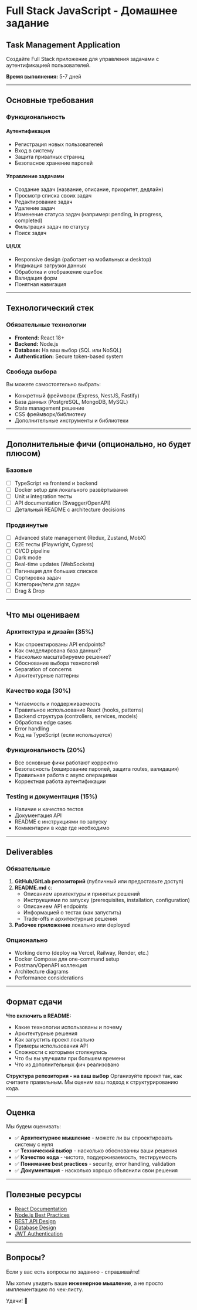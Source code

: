 # Full Stack JavaScript - Домашнее задание

## Task Management Application

Создайте Full Stack приложение для управления задачами с аутентификацией пользователей.

**Время выполнения:** 5-7 дней

---

## Основные требования

### Функциональность

#### Аутентификация
- Регистрация новых пользователей
- Вход в систему
- Защита приватных страниц
- Безопасное хранение паролей

#### Управление задачами
- Создание задач (название, описание, приоритет, дедлайн)
- Просмотр списка своих задач
- Редактирование задач
- Удаление задач
- Изменение статуса задач (например: pending, in progress, completed)
- Фильтрация задач по статусу
- Поиск задач

#### UI/UX
- Responsive design (работает на мобильных и desktop)
- Индикация загрузки данных
- Обработка и отображение ошибок
- Валидация форм
- Понятная навигация

---

## Технологический стек

### Обязательные технологии
- **Frontend:** React 18+
- **Backend:** Node.js
- **Database:** На ваш выбор (SQL или NoSQL)
- **Authentication:** Secure token-based system

### Свобода выбора
Вы можете самостоятельно выбрать:
- Конкретный фреймворк (Express, NestJS, Fastify)
- База данных (PostgreSQL, MongoDB, MySQL)
- State management решение
- CSS фреймворк/библиотеку
- Дополнительные инструменты и библиотеки

---

## Дополнительные фичи (опционально, но будет плюсом)

### Базовые
- [ ] TypeScript на frontend и backend
- [ ] Docker setup для локального развёртывания
- [ ] Unit и integration тесты
- [ ] API documentation (Swagger/OpenAPI)
- [ ] Детальный README с architecture decisions

### Продвинутые
- [ ] Advanced state management (Redux, Zustand, MobX)
- [ ] E2E тесты (Playwright, Cypress)
- [ ] CI/CD pipeline
- [ ] Dark mode
- [ ] Real-time updates (WebSockets)
- [ ] Пагинация для больших списков
- [ ] Сортировка задач
- [ ] Категории/теги для задач
- [ ] Drag & Drop

---

## Что мы оцениваем

### Архитектура и дизайн (35%)
- Как спроектированы API endpoints?
- Как смоделирована база данных?
- Насколько масштабируемо решение?
- Обоснование выбора технологий
- Separation of concerns
- Архитектурные паттерны

### Качество кода (30%)
- Читаемость и поддерживаемость
- Правильное использование React (hooks, patterns)
- Backend структура (controllers, services, models)
- Обработка edge cases
- Error handling
- Код на TypeScript (если используется)

### Функциональность (20%)
- Все основные фичи работают корректно
- Безопасность (хеширование паролей, защита routes, валидация)
- Правильная работа с async операциями
- Корректная работа аутентификации

### Testing и документация (15%)
- Наличие и качество тестов
- Документация API
- README с инструкциями по запуску
- Комментарии в коде где необходимо

---

## Deliverables

### Обязательные
1. **GitHub/GitLab репозиторий** (публичный или предоставьте доступ)
2. **README.md** с:
   - Описанием архитектуры и принятых решений
   - Инструкциями по запуску (prerequisites, installation, configuration)
   - Описанием API endpoints
   - Информацией о тестах (как запустить)
   - Trade-offs и архитектурные решения
3. **Рабочее приложение** локально или deployed

### Опционально
- Working demo (deploy на Vercel, Railway, Render, etc.)
- Docker Compose для one-command setup
- Postman/OpenAPI коллекция
- Architecture diagrams
- Performance considerations

---

## Формат сдачи

**Что включить в README:**
- Какие технологии использованы и почему
- Архитектурные решения
- Как запустить проект локально
- Примеры использования API
- Сложности с которыми столкнулись
- Что бы вы улучшили при большем времени
- Что из дополнительных фич реализовано

**Структура репозитория - на ваш выбор**
Организуйте проект так, как считаете правильным. Мы оценим ваш подход к структурированию кода.

---

## Оценка

Мы будем оценивать:
- ✅ **Архитектурное мышление** - можете ли вы спроектировать систему с нуля
- ✅ **Технический выбор** - насколько обоснованны ваши решения
- ✅ **Качество кода** - чистота, поддерживаемость, тестируемость
- ✅ **Понимание best practices** - security, error handling, validation
- ✅ **Документация** - насколько хорошо объяснили свои решения

---

## Полезные ресурсы

- [React Documentation](https://react.dev/)
- [Node.js Best Practices](https://github.com/goldbergyoni/nodebestpractices)
- [REST API Design](https://restfulapi.net/)
- [Database Design](https://www.databass.dev/)
- [JWT Authentication](https://jwt.io/introduction)

---

## Вопросы?

Если у вас есть вопросы по заданию - спрашивайте!

Мы хотим увидеть ваше **инженерное мышление**, а не просто имплементацию по чек-листу.

Удачи! 🚀
